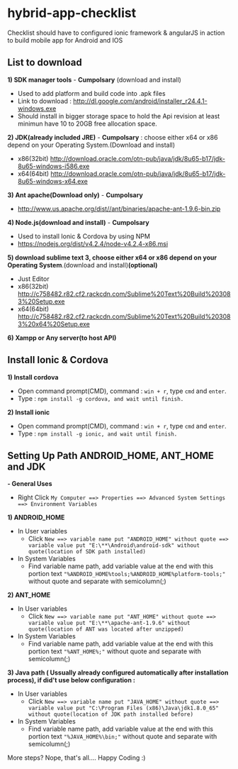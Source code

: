 # hybrid-app-checklist
Checklist should have to configured ionic framework &amp; angularJS in action to build mobile app for Android and IOS

## List to download
**1) SDK manager tools** - **Cumpolsary** (download and install)
  - Used to add platform and build code into .apk files
  - Link to download : http://dl.google.com/android/installer_r24.4.1-windows.exe
  - Should install in bigger storage space to hold the Api revision at least minimun have 10 to 20GB free allocation space.

**2) JDK(already included JRE)** - **Cumpolsary** : choose either x64 or x86 depend on your Operating System.(Download and install)
  - x86(32bit) http://download.oracle.com/otn-pub/java/jdk/8u65-b17/jdk-8u65-windows-i586.exe
  - x64(64bit) http://download.oracle.com/otn-pub/java/jdk/8u65-b17/jdk-8u65-windows-x64.exe

**3) Ant apache(Download only)**  - **Cumpolsary** 
  - http://www.us.apache.org/dist//ant/binaries/apache-ant-1.9.6-bin.zip
   
**4) Node.js(download and install)**  - **Cumpolsary** 
  - Used to install Ionic & Cordova by using NPM
  - https://nodejs.org/dist/v4.2.4/node-v4.2.4-x86.msi

**5) download sublime text 3, choose either x64 or x86 depend on your Operating System**.(download and install)**(optional)**
   - Just Editor
   - x86(32bit) http://c758482.r82.cf2.rackcdn.com/Sublime%20Text%20Build%203083%20Setup.exe
   - x64(64bit) http://c758482.r82.cf2.rackcdn.com/Sublime%20Text%20Build%203083%20x64%20Setup.exe

**6) Xampp or Any server(to host API)**

## Install Ionic & Cordova
**1) Install cordova**
   - Open command prompt(CMD), command : `win + r`, type `cmd` and `enter`.
   - Type : `npm install -g cordova, and wait until finish.`

**2) Install ionic**
   - Open command prompt(CMD), command : `win + r`, type `cmd` and `enter`.
   - Type : `npm install -g ionic, and wait until finish.`

## Setting Up Path ANDROID_HOME, ANT_HOME and JDK
**- General Uses**
  - Right Click `My Computer ==> Properties ==> Advanced System Settings ==> Environment Variables`
  
**1) ANDROID_HOME**
  - In User variables
    - Click `New ==> variable name put "ANDROID_HOME" without quote ==> variable value put "E:\**\Android\android-sdk" without quote(location of SDK path installed)`
  - In System Variables
    - Find variable name path, add variable value at the end with this portion text `"%ANDROID_HOME%tools;%ANDROID_HOME%platform-tools;"` without quote and separate with semicolumn(;)
  
**2) ANT_HOME**
  - In User variables
    - Click `New ==> variable name put "ANT_HOME" without quote ==> variable value put "E:\**\apache-ant-1.9.6" without quote(location of ANT was located after unzipped)`
  - In System Variables
    - Find variable name path, add variable value at the end with this portion text `"%ANT_HOME%;"` without quote and separate with semicolumn(;)
  
**3) Java path ( Ussually already configured automatically after installation process), if did't use below configuration :**
  - In User variables
    - Click `New ==> variable name put "JAVA_HOME" without quote ==> variable value put "C:\Program Files (x86)\Java\jdk1.8.0_65" without quote(location of JDK path installed before)`
  - In System Variables
    - Find variable name path, add variable value at the end with this portion text `"%JAVA_HOME%\bin;"` without quote and separate with semicolumn(;)
  
More steps? Nope, that's all.... Happy Coding :)
